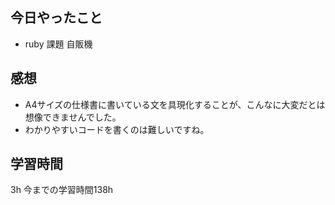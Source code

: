 ## 今日やったこと
- ruby 課題 自販機

## 感想

- A4サイズの仕様書に書いている文を具現化することが、こんなに大変だとは想像できませんでした。
- わかりやすいコードを書くのは難しいですね。

## 学習時間
3h 
今までの学習時間138h
